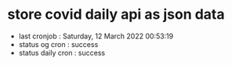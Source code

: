 # store covid daily api as json data

- last cronjob : Saturday, 12 March 2022 00:53:19
- status og cron : success
- status daily cron : success
      
      